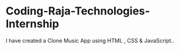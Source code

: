 # Coding-Raja-Technologies-Internship
I have created a Clone Music App using HTML , CSS & JavaScript..
